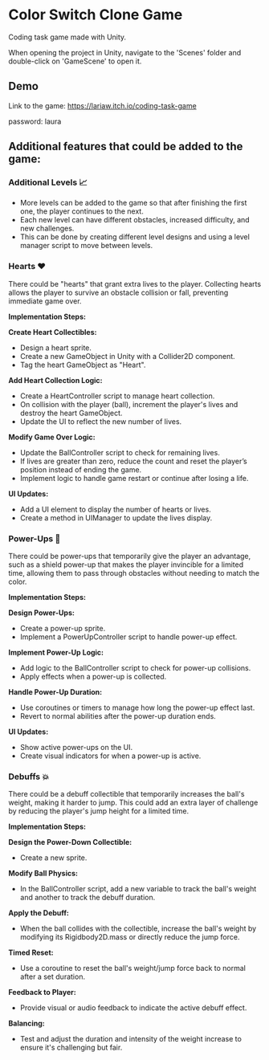 # Color Switch Clone Game
Coding task game made with Unity.

When opening the project in Unity, navigate to the 'Scenes' folder and double-click on 'GameScene' to open it.

<h2>Demo</h2>

Link to the game: https://lariaw.itch.io/coding-task-game

password: laura


<h2>Additional features that could be added to the game:</h2>

<h3>Additional Levels 📈</h3>

- More levels can be added to the game so that after finishing the first one, the player continues to the next.
- Each new level can have different obstacles, increased difficulty, and new challenges.
- This can be done by creating different level designs and using a level manager script to move between levels.

<h3>Hearts ❤️</h3>

There could be "hearts" that grant extra lives to the player. Collecting hearts allows the player to survive an obstacle collision or fall, preventing immediate game over.

**Implementation Steps:**

**Create Heart Collectibles:**

- Design a heart sprite.
- Create a new GameObject in Unity with a Collider2D component.
- Tag the heart GameObject as "Heart".

**Add Heart Collection Logic:**

- Create a HeartController script to manage heart collection.
- On collision with the player (ball), increment the player's lives and destroy the heart GameObject.
- Update the UI to reflect the new number of lives.
   
**Modify Game Over Logic:**

- Update the BallController script to check for remaining lives.
- If lives are greater than zero, reduce the count and reset the player’s position instead of ending the game.
- Implement logic to handle game restart or continue after losing a life.
   
**UI Updates:**

- Add a UI element to display the number of hearts or lives.
- Create a method in UIManager to update the lives display.

<h3>Power-Ups 🌟</h3>

There could be power-ups that temporarily give the player an advantage, such as a shield power-up that makes the player invincible for a limited time, allowing them to pass through obstacles without needing to match the color.

**Implementation Steps:**

**Design Power-Ups:**

- Create a power-up sprite.
- Implement a PowerUpController script to handle power-up effect.
  
**Implement Power-Up Logic:**

- Add logic to the BallController script to check for power-up collisions.
- Apply effects when a power-up is collected.
  
**Handle Power-Up Duration:**

- Use coroutines or timers to manage how long the power-up effect last.
- Revert to normal abilities after the power-up duration ends.
  
**UI Updates:**

- Show active power-ups on the UI.
- Create visual indicators for when a power-up is active.

<h3>Debuffs 💥</h3>

There could be a debuff collectible that temporarily increases the ball's weight, making it harder to jump. This could add an extra layer of challenge by reducing the player's jump height for a limited time.

**Implementation Steps:**

**Design the Power-Down Collectible:**

- Create a new sprite.
  
**Modify Ball Physics:**

- In the BallController script, add a new variable to track the ball's weight and another to track the debuff duration.
  
**Apply the Debuff:**

- When the ball collides with the collectible, increase the ball's weight by modifying its Rigidbody2D.mass or directly reduce the jump force.
  
**Timed Reset:**

- Use a coroutine to reset the ball's weight/jump force back to normal after a set duration.
  
**Feedback to Player:**
- Provide visual or audio feedback to indicate the active debuff effect.
  
**Balancing:**

- Test and adjust the duration and intensity of the weight increase to ensure it's challenging but fair.
